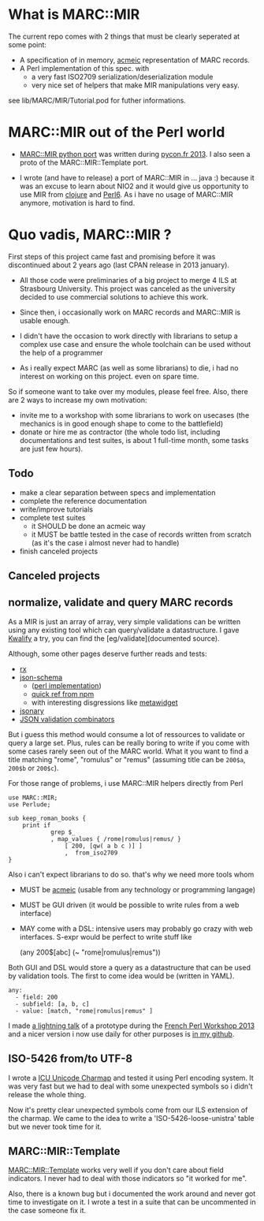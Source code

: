 # What is MARC::MIR

The current repo comes with 2 things that must be clearly seperated at some
point: 

* A specification of in memory, [acmeic](http://acmeism.org/)
  representation of MARC records.
* A Perl implementation of this spec. with
  * a very fast ISO2709 serialization/deserialization module
  * very nice set of helpers that make MIR manipulations very easy. 

see lib/MARC/MIR/Tutorial.pod for futher informations. 

# MARC::MIR out of the Perl world

* [MARC::MIR python port](https://github.com/agrausem/pyromarc)
  was written during [pycon.fr 2013](http://www.pycon.fr/2013/). I also seen a
  proto of the MARC::MIR::Template port. 

* I wrote (and have to release) a port of MARC::MIR in ... java :) because it
  was an excuse to learn about NIO2 and it would give us opportunity to use MIR
  from [clojure](http://clojure.org) and [Perl6](http://perl6.org).
  As i have no usage of MARC::MIR anymore, motivation is hard to find.

# Quo vadis, MARC::MIR ?

First steps of this project came fast and promising before it was discontinued
about 2 years ago (last CPAN release in 2013 january).

* All those code were preliminaries of a big project to merge 4 ILS at
  Strasbourg University. This project was canceled as the university decided to 
  use commercial solutions to achieve this work.

* Since then, i occasionally work on MARC records and MARC::MIR is usable
  enough.

* I didn't have the occasion to work directly with librarians to setup a
  complex use case and ensure the whole toolchain can be used without the help
  of a programmer

* As i really expect MARC (as well as some librarians) to die, i had no
  interest on working on this project. even on spare time. 

So if someone want to take over my modules, please feel free. Also, there are 2
ways to increase my own motivation:

* invite me to a workshop with some librarians to work on usecases
  (the mechanics is in good enough shape to come to the battlefield)
* donate or hire me as contractor (the whole todo list, including
  documentations and test suites, is about 1 full-time month, some tasks are
  just few hours).

## Todo

* make a clear separation between specs and implementation 
* complete the reference documentation 
* write/improve tutorials
* complete test suites
  * it SHOULD be done an acmeic way
  * it MUST be battle tested in the case of records written
    from scratch (as it's the case i almost never had to handle)
* finish canceled projects

## Canceled projects

## normalize, validate and query MARC records

As a MIR is just an array of array, very simple validations can be written
using any existing tool which can query/validate a datastructure. I gave 
[Kwalify](http://www.kuwata-lab.com/kwalify/ruby/users-guide.01.html) a try,
you can find the [eg/validate](documented source).

Although, some other pages deserve further reads and tests:

* [rx](http://rx.codesimply.com/)
* [json-schema](http://json-schema.org)
  * ([perl implementation](https://metacpan.org/pod/JSON::Schema))
  * [quick ref from npm](https://www.npmjs.org/package/json-gate)
  * with interesting disgressions like [metawidget](http://metawidget.org/)
* [jsonary](http://jsonary.com/)
* [JSON validation combinators](http://ro-che.info/articles/2014-04-20-json-validation-combinators.html)

But i guess this method would consume a lot of ressources to validate or query
a large set. Plus, rules can be really boring to write if you come with some
cases rarely seen out of the MARC world. What it you want to find a title
matching "rome", "romulus" or "remus" (assuming title
can be `200$a`, `200$b` or `200$c`).

For those range of problems, i use MARC::MIR helpers directly from Perl

    use MARC::MIR;
    use Perlude;

    sub keep_roman_books {
        print if 
                grep $_
                , map_values { /rome|romulus|remus/ }
                    [ 200, [qw( a b c )] ]
                    ,  from_iso2709
    }

Also i can't expect librarians to do so. that's why we need more tools whom

* MUST be [acmeic](http://acmeism.org/)
  (usable from any technology or programming langage)
* MUST be GUI driven (it would be possible to write rules from a web interface)
* MAY come with a DSL: intensive users may probably go crazy with web
  interfaces. S-expr would be perfect to write stuff like

    (any 200$[abc] (~ "rome|romulus|remus"))

Both GUI and DSL would store a query as a datastructure that can be used by
validation tools. The first to come idea would be (written in YAML). 

    any:
      - field: 200
      - subfield: [a, b, c]
      - value: [match, "rome|romulus|remus" ]

I made [a lightning talk](https://www.youtube.com/watch?v=hHnq-mVK-cg)
of a prototype during the
[French Perl Workshop 2013](http://journeesperl.fr/fpw2013/)
and a nicer version i now use daily for other purposes is 
[in my github](https://github.com/eiro/labo/blob/master/parsing_with_perl/sexpr_parser.pl).

## ISO-5426 from/to UTF-8

I wrote a
[ICU Unicode Charmap](https://github.com/eiro/p5-encode-iso5426/blob/master/iso-5426.ucm)
and tested it using Perl encoding system. It was very fast but we had to deal 
with some unexpected symbols so i didn't release the whole thing.

Now it's pretty clear unexpected symbols come from our ILS extension of the charmap. 
We came to the idea to write a 'ISO-5426-loose-unistra' table but we never took time for it.

## MARC::MIR::Template

[MARC::MIR::Template](https://github.com/eiro/p5-marc-mir-template) works very
well if you don't care about field indicators. I never had to deal with those
indicators so "it worked for me".

Also, there is a known bug but i documented the work around and never got time
to investigate on it. I wrote a test in a suite that can be uncommented in the
case someone fix it. 
